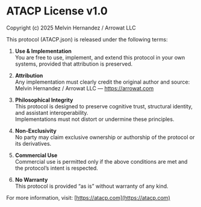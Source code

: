 # ATACP License v1.0

Copyright (c) 2025 Melvin Hernandez / Arrowat LLC

This protocol (ATACP.json) is released under the following terms:

1. **Use & Implementation**  
   You are free to use, implement, and extend this protocol in your own systems, provided that attribution is preserved.

2. **Attribution**  
   Any implementation must clearly credit the original author and source:  
   Melvin Hernandez / Arrowat LLC — https://arrowat.com

3. **Philosophical Integrity**  
   This protocol is designed to preserve cognitive trust, structural identity, and assistant interoperability.  
   Implementations must not distort or undermine these principles.

4. **Non-Exclusivity**  
   No party may claim exclusive ownership or authorship of the protocol or its derivatives.

5. **Commercial Use**  
   Commercial use is permitted only if the above conditions are met and the protocol’s intent is respected.

6. **No Warranty**  
   This protocol is provided “as is” without warranty of any kind.

For more information, visit: [https://atacp.com](https://atacp.com)
